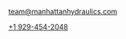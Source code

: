 
[team@manhattanhydraulics.com](mailto:team@manhattanhydraulics.com)

[+1 929-454-2048](tel:+1929-454-2048)